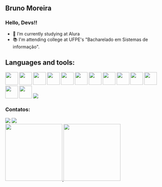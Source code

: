 ## Bruno Moreira
### Hello, Devs!!


- 🌱 I’m currently studying at Alura
- 📚 I'm attending college at UFPE's "Bacharelado em Sistemas de informação".

## Languages and tools:

            
<img src="https://cdn.jsdelivr.net/gh/devicons/devicon/icons/css3/css3-plain-wordmark.svg" width="40" height="40"/>           <img src="https://cdn.jsdelivr.net/gh/devicons/devicon/icons/html5/html5-plain-wordmark.svg" width="40" height="40"/>              <img src="https://cdn.jsdelivr.net/gh/devicons/devicon/icons/javascript/javascript-original.svg" width="40" height="40"/>          <img src="https://cdn.jsdelivr.net/gh/devicons/devicon/icons/react/react-original-wordmark.svg" width="40" height="40"/>           <img src="https://cdn.jsdelivr.net/gh/devicons/devicon/icons/typescript/typescript-plain.svg" width="40" height="40" />            <img src="https://cdn.jsdelivr.net/gh/devicons/devicon/icons/jquery/jquery-plain-wordmark.svg" width="40" height="40" />           <img src="https://cdn.jsdelivr.net/gh/devicons/devicon/icons/nextjs/nextjs-original-wordmark.svg"  width="40" height="40"/>        <img src="https://cdn.jsdelivr.net/gh/devicons/devicon/icons/vuejs/vuejs-original-wordmark.svg" width="40" height="40" />          <img src="https://cdn.jsdelivr.net/gh/devicons/devicon/icons/git/git-original.svg" width="40" height="40" />                       <img src="https://cdn.jsdelivr.net/gh/devicons/devicon/icons/eslint/eslint-original-wordmark.svg" width="40" height="40"  />       <img src="https://cdn.jsdelivr.net/gh/devicons/devicon/icons/bootstrap/bootstrap-plain-wordmark.svg" width="40" height="40" />     <img src="https://cdn.jsdelivr.net/gh/devicons/devicon/icons/python/python-original-wordmark.svg" width="40" height="40" />        <img src="https://cdn.jsdelivr.net/gh/devicons/devicon/icons/canva/canva-original.svg" width="40" height="40"  />                  <img src="https://cdn.jsdelivr.net/gh/devicons/devicon/icons/sass/sass-original.svg" />
          
            

            
 ### Contatos:

<div>
  <a href = "mailto:brunom764@gmail.com"><img src="https://img.shields.io/badge/Gmail-D14836?style=for-the-badge&logo=gmail&logoColor=white" target="_blank"></a>      
  <a href="https://www.linkedin.com/in/bruno-miguel-a08022239/" target="_blank"><img src="https://img.shields.io/badge/-LinkedIn-%230077B5?style=for-the-badge&logo=linkedin&logoColor=white" target="_blank"></a>   
</div>
          
<div>
<a href="https://github.com/seu-usuário-aqui">
<img height="180em" src="https://github-readme-stats.vercel.app/api/top-langs/?username=brunom764&layout=compact&langs_count=7&theme=dracula"/>
<img height="180em" src="https://github-readme-stats.vercel.app/api?username=brunom764&show_icons=true&theme=dracula&include_all_commits=true&count_private=true"/>
</div>
